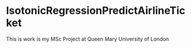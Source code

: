 # IsotonicRegressionPredictAirlineTicket
This is work is my MSc Project at Queen Mary University of London
